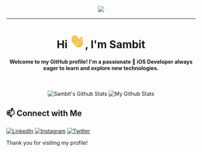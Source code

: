 <p align="center">
  <img src="https://github.com/thompsonemerson/thompsonemerson/raw/master/cover-thompson.png" height="200"/>
</p>
<hr>
<h1 align="center">Hi <img src="https://raw.githubusercontent.com/ABSphreak/ABSphreak/master/gifs/Hi.gif" width="40">, I'm Sambit</h1>
<h4 align="center">Welcome to my GitHub profile! I'm a passionate  iOS Developer always eager to learn and explore new technologies.</h4>
</p>

<br>
<p align="center">
<img align="center" src="https://github-readme-stats.vercel.app/api?username=Sambit650&include_all_commits=true&count_private=true&show_icons=true&line_height=30&title_color=7A7ADB&icon_color=2234AE&text_color=D3D3D3&bg_color=0,000000,130F40" alt="Sambit's Github Stats">
<img align="center" src="https://github-readme-stats.vercel.app/api/top-langs/?username=Sambit650&line_height=30&title_color=7A7ADB&icon_color=2234AE&text_color=D3D3D3&bg_color=0,000000,130F40" alt="My Github Stats">
</p>

## 📫 Connect with Me

[![LinkedIn](https://img.shields.io/badge/LinkedIn-%230077B5.svg?&style=flat-square&logo=linkedin&logoColor=white)](https://in.linkedin.com/in/sambit-das-54769416a)
[![Instagram](https://img.shields.io/badge/Instagram-%23E4405F.svg?&style=flat-square&logo=instagram&logoColor=white)](https://www.instagram.com/sambit650)
[![Twitter](https://img.shields.io/badge/Twitter-%230077B5.svg?&style=flat-square&logo=twitter&logoColor=white)](https://twitter.com/das_sambit650)

Thank you for visiting my profile!
</div>
